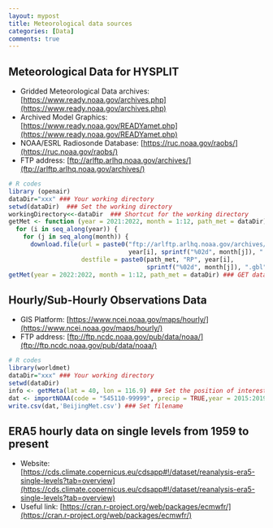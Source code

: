 ```yaml
---
layout: mypost
title: Meteorological data sources
categories: [Data]
comments: true
---
```


## Meteorological Data for HYSPLIT
* Gridded Meteorological Data archives: [https://www.ready.noaa.gov/archives.php](https://www.ready.noaa.gov/archives.php)
* Archived Model Graphics: [https://www.ready.noaa.gov/READYamet.php](https://www.ready.noaa.gov/READYamet.php)
* NOAA/ESRL Radiosonde Database: [https://ruc.noaa.gov/raobs/](https://ruc.noaa.gov/raobs/)
* FTP address: [ftp://arlftp.arlhq.noaa.gov/archives/](ftp://arlftp.arlhq.noaa.gov/archives/)

```R
# R codes
library (openair)
dataDir="xxx" ### Your working directory
setwd(dataDir)  ### Set the working directory
workingDirectory<<-dataDir  ### Shortcut for the working directory
getMet <- function (year = 2021:2022, month = 1:12, path_met = dataDir) {
  for (i in seq_along(year)) {
    for (j in seq_along(month)) {
      download.file(url = paste0("ftp://arlftp.arlhq.noaa.gov/archives/reanalysis/RP",
                                 year[i], sprintf("%02d", month[j]), ".gbl"),
                    destfile = paste0(path_met, "RP", year[i],
                                      sprintf("%02d", month[j]), ".gbl"), mode = "wb")}}}
getMet(year = 2022:2022, month = 1:12, path_met = dataDir) ### GET data for sepecific time
```

## Hourly/Sub-Hourly Observations Data
* GIS Platform: [https://www.ncei.noaa.gov/maps/hourly/](https://www.ncei.noaa.gov/maps/hourly/)
* FTP address: [ftp://ftp.ncdc.noaa.gov/pub/data/noaa/](ftp://ftp.ncdc.noaa.gov/pub/data/noaa/)



```R
# R codes
library(worldmet)
dataDir="xxx" ### Your working directory
setwd(dataDir)
info <- getMeta(lat = 40, lon = 116.9) ### Set the position of interest
dat <- importNOAA(code = "545110-99999", precip = TRUE,year = 2015:2019) ## Find the code of the meteorological station and datetime ranges
write.csv(dat,'BeijingMet.csv') ### Set filename
```

## ERA5 hourly data on single levels from 1959 to present
* Website: [https://cds.climate.copernicus.eu/cdsapp#!/dataset/reanalysis-era5-single-levels?tab=overview](https://cds.climate.copernicus.eu/cdsapp#!/dataset/reanalysis-era5-single-levels?tab=overview)
* Useful link: [https://cran.r-project.org/web/packages/ecmwfr/](https://cran.r-project.org/web/packages/ecmwfr/)
